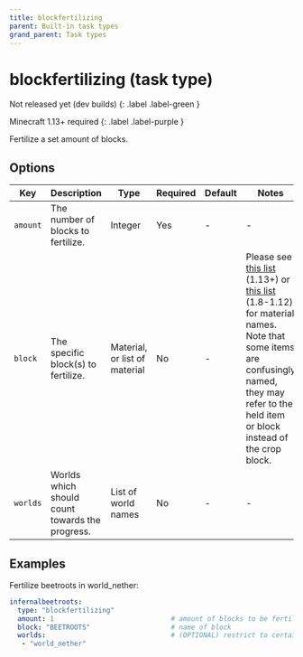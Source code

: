 ```yaml
---
title: blockfertilizing
parent: Built-in task types
grand_parent: Task types
---
```


# blockfertilizing (task type)

Not released yet (dev builds)
{: .label .label-green }

Minecraft 1.13+ required
{: .label .label-purple }

Fertilize a set amount of blocks.

## Options

| Key      | Description                                     | Type                          | Required | Default | Notes                                                                                                                                                                                                                                                                                                                   |
|----------|-------------------------------------------------|-------------------------------|----------|---------|-------------------------------------------------------------------------------------------------------------------------------------------------------------------------------------------------------------------------------------------------------------------------------------------------------------------------|
| `amount` | The number of blocks to fertilize.              | Integer                       | Yes      | \-      | \-                                                                                                                                                                                                                                                                                                                      |
| `block`  | The specific block(s) to fertilize.             | Material, or list of material | No       | \-      | Please see [this list](https://hub.spigotmc.org/javadocs/bukkit/org/bukkit/Material.html) (1.13+) or [this list](https://helpch.at/docs/1.12.2/org/bukkit/Material.html) (1.8-1.12) for material names. Note that some items are confusingly named, they may refer to the held item or block instead of the crop block. |
| `worlds` | Worlds which should count towards the progress. | List of world names           | No       | \-      | \-                                                                                                                                                                                                                                                                                                                      |

## Examples

Fertilize beetroots in world_nether:

``` yaml
infernalbeetroots:
  type: "blockfertilizing"
  amount: 1                             # amount of blocks to be fertilized
  block: "BEETROOTS"                    # name of block
  worlds:                               # (OPTIONAL) restrict to certain worlds
   - "world_nether"
```
